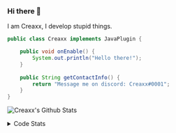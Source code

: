 ### Hi there 👋

I am Creaxx, I develop stupid things. 

```java
public class Creaxx implements JavaPlugin {

    public void onEnable() {
        System.out.println("Hello there!");
    }
    
    public String getContactInfo() {
        return "Message me on discord: Creaxx#0001";
    }
}
```

![Creaxx's Github Stats](https://github-readme-stats.vercel.app/api?username=CreaxxOG&show_icons=true&theme=dark&count_private=true)

<details>
  <summary>Code Stats</summary>

<!--START_SECTION:waka-->
![Code Time](http://img.shields.io/badge/Code%20Time-1%2C164%20hrs%2035%20mins-blue)

![Lines of code](https://img.shields.io/badge/From%20Hello%20World%20I%27ve%20Written-542.1%20thousand%20lines%20of%20code-blue)

**🐱 My GitHub Data** 

> 📦 66.3 kB Used in GitHub's Storage 
 > 
> 🏆 1,074 Contributions in the Year 2023
 > 
> 🚫 Not Opted to Hire
 > 
> 📜 4 Public Repositories 
 > 
> 🔑 2 Private Repositories 
 > 
**I'm an Early 🐤** 

```text
🌞 Morning                282 commits         ██░░░░░░░░░░░░░░░░░░░░░░░   07.46 % 
🌆 Daytime                1634 commits        ███████████░░░░░░░░░░░░░░   43.23 % 
🌃 Evening                1809 commits        ████████████░░░░░░░░░░░░░   47.86 % 
🌙 Night                  55 commits          ░░░░░░░░░░░░░░░░░░░░░░░░░   01.46 % 
```
📅 **I'm Most Productive on Saturday** 

```text
Monday                   449 commits         ███░░░░░░░░░░░░░░░░░░░░░░   11.88 % 
Tuesday                  483 commits         ███░░░░░░░░░░░░░░░░░░░░░░   12.78 % 
Wednesday                528 commits         ███░░░░░░░░░░░░░░░░░░░░░░   13.97 % 
Thursday                 604 commits         ████░░░░░░░░░░░░░░░░░░░░░   15.98 % 
Friday                   351 commits         ██░░░░░░░░░░░░░░░░░░░░░░░   09.29 % 
Saturday                 701 commits         █████░░░░░░░░░░░░░░░░░░░░   18.54 % 
Sunday                   664 commits         ████░░░░░░░░░░░░░░░░░░░░░   17.57 % 
```


📊 **This Week I Spent My Time On** 

```text
💬 Programming Languages: 
Java                     12 hrs 16 mins      ████████████████████████░   97.04 % 
XML                      18 mins             █░░░░░░░░░░░░░░░░░░░░░░░░   02.45 % 
YAML                     1 min               ░░░░░░░░░░░░░░░░░░░░░░░░░   00.24 % 
HTML                     0 secs              ░░░░░░░░░░░░░░░░░░░░░░░░░   00.12 % 
Text                     0 secs              ░░░░░░░░░░░░░░░░░░░░░░░░░   00.08 % 

🔥 Editors: 
IntelliJ                 12 hrs 39 mins      █████████████████████████   100.00 % 
```

**I Mostly Code in Java** 

```text
Java                     55 repos            █████████████████████░░░░   82.09 % 
Kotlin                   8 repos             ███░░░░░░░░░░░░░░░░░░░░░░   11.94 % 
TypeScript               2 repos             █░░░░░░░░░░░░░░░░░░░░░░░░   02.99 % 
CSS                      1 repo              ░░░░░░░░░░░░░░░░░░░░░░░░░   01.49 % 
EJS                      1 repo              ░░░░░░░░░░░░░░░░░░░░░░░░░   01.49 % 
```




 Last Updated on 03/04/2023 06:24:06 UTC
<!--END_SECTION:waka-->
</details>

